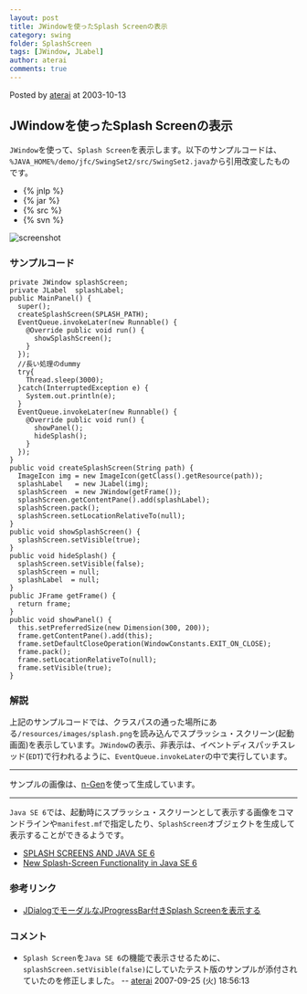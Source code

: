 ```yaml
---
layout: post
title: JWindowを使ったSplash Screenの表示
category: swing
folder: SplashScreen
tags: [JWindow, JLabel]
author: aterai
comments: true
---
```


Posted by [aterai](http://terai.xrea.jp/aterai.html) at 2003-10-13

## JWindowを使ったSplash Screenの表示
`JWindow`を使って、`Splash Screen`を表示します。以下のサンプルコードは、`%JAVA_HOME%/demo/jfc/SwingSet2/src/SwingSet2.java`から引用改変したものです。

- {% jnlp %}
- {% jar %}
- {% src %}
- {% svn %}

<!-- dummy comment line for breaking list -->

![screenshot](https://lh6.googleusercontent.com/_9Z4BYR88imo/TQTTtxuiuuI/AAAAAAAAAk4/JhuyuS80C4M/s800/SplashScreen.png)

### サンプルコード
<pre class="prettyprint"><code>private JWindow splashScreen;
private JLabel  splashLabel;
public MainPanel() {
  super();
  createSplashScreen(SPLASH_PATH);
  EventQueue.invokeLater(new Runnable() {
    @Override public void run() {
      showSplashScreen();
    }
  });
  //長い処理のdummy
  try{
    Thread.sleep(3000);
  }catch(InterruptedException e) {
    System.out.println(e);
  }
  EventQueue.invokeLater(new Runnable() {
    @Override public void run() {
      showPanel();
      hideSplash();
    }
  });
}
public void createSplashScreen(String path) {
  ImageIcon img = new ImageIcon(getClass().getResource(path));
  splashLabel   = new JLabel(img);
  splashScreen  = new JWindow(getFrame());
  splashScreen.getContentPane().add(splashLabel);
  splashScreen.pack();
  splashScreen.setLocationRelativeTo(null);
}
public void showSplashScreen() {
  splashScreen.setVisible(true);
}
public void hideSplash() {
  splashScreen.setVisible(false);
  splashScreen = null;
  splashLabel  = null;
}
public JFrame getFrame() {
  return frame;
}
public void showPanel() {
  this.setPreferredSize(new Dimension(300, 200));
  frame.getContentPane().add(this);
  frame.setDefaultCloseOperation(WindowConstants.EXIT_ON_CLOSE);
  frame.pack();
  frame.setLocationRelativeTo(null);
  frame.setVisible(true);
}
</code></pre>

### 解説
上記のサンプルコードでは、クラスパスの通った場所にある`/resources/images/splash.png`を読み込んでスプラッシュ・スクリーン(起動画面)を表示しています。`JWindow`の表示、非表示は、イベントディスパッチスレッド(`EDT`)で行われるように、`EventQueue.invokeLater`の中で実行しています。

- - - -
サンプルの画像は、[n-Gen](http://www.n-generate.com/download.html)を使って生成しています。

- - - -
`Java SE 6`では、起動時にスプラッシュ・スクリーンとして表示する画像をコマンドラインや`manifest.mf`で指定したり、`SplashScreen`オブジェクトを生成して表示することができるようです。

- [SPLASH SCREENS AND JAVA SE 6](http://web.archive.org/web/20090419180550/http://java.sun.com/developer/JDCTechTips/2005/tt1115.html#1)
- [New Splash-Screen Functionality in Java SE 6](http://www.oracle.com/technetwork/articles/javase/splashscreen-135938.html)

<!-- dummy comment line for breaking list -->

### 参考リンク
- [JDialogでモーダルなJProgressBar付きSplash Screenを表示する](http://terai.xrea.jp/Swing/ProgressSplashScreen.html)

<!-- dummy comment line for breaking list -->

### コメント
- `Splash Screen`を`Java SE 6`の機能で表示させるために、`splashScreen.setVisible(false)`にしていたテスト版のサンプルが添付されていたのを修正しました。 -- [aterai](http://terai.xrea.jp/aterai.html) 2007-09-25 (火) 18:56:13

<!-- dummy comment line for breaking list -->

